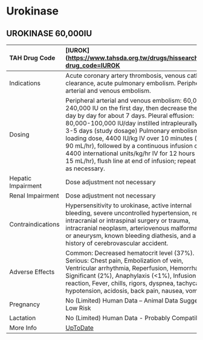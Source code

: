 # Urokinase

## UROKINASE 60,000IU

| TAH Drug Code      | [IUROK](https://www.tahsda.org.tw/drugs/hissearch.php?drug_code=IUROK                                                                                                                                                                                                                                                                                                                                                                                                          |
|:-------------------|:-------------------------------------------------------------------------------------------------------------------------------------------------------------------------------------------------------------------------------------------------------------------------------------------------------------------------------------------------------------------------------------------------------------------------------------------------------------------------------|
| Indications        | Acute coronary artery thrombosis, venous catheter clearance, acute pulmonary embolism. Peripheral arterial and venous embolism.                                                                                                                                                                                                                                                                                                                                                |
| Dosing             | Peripheral arterial and venous embolism: 60,000-240,000 IU on the first day, then decrease the dose day by day for about 7 days. Pleural effusion: 80,000-100,000 IU/day instilled intrapleurally for 3-5 days (study dosage) Pulmonary embolism: loading dose, 4400 IU/kg IV over 10 minutes (rate, 90 mL/hr), followed by a continuous infusion of 4400 international units/kg/hr IV for 12 hours (rate, 15 mL/hr), flush line at end of infusion; repeat dose as necessary. |
| Hepatic Impairment | Dose adjustment not necessary                                                                                                                                                                                                                                                                                                                                                                                                                                                  |
| Renal Impairment   | Dose adjustment not necessary                                                                                                                                                                                                                                                                                                                                                                                                                                                  |
| Contraindications  | Hypersensitivity to urokinase, active internal bleeding, severe uncontrolled hypertension, recent intracranial or intraspinal surgery or trauma, intracranial neoplasm, arteriovenous malformation, or aneurysm, known bleeding diathesis, and a history of cerebrovascular accident.                                                                                                                                                                                          |
| Adverse Effects    | Common: Decreased hematocrit level (37%). Serious: Chest pain, Embolization of vein, Ventricular arrhythmia, Reperfusion, Hemorrhage, Significant (2%), Anaphylaxis (<1%), Infusion reaction, Fever, chills, rigors, dyspnea, tachycardia, hypotension, acidosis, back pain, nausea, vomiting.                                                                                                                                                                                 |
| Pregnancy          | No (Limited) Human Data – Animal Data Suggest Low Risk                                                                                                                                                                                                                                                                                                                                                                                                                         |
| Lactation          | No (Limited) Human Data - Probably Compatible                                                                                                                                                                                                                                                                                                                                                                                                                                  |
| More Info          | [UpToDate](https://www.uptodate.com/contents/urokinase-drug-information)                                                                                                                                                                                                                                                                                                                                                                                                       |

